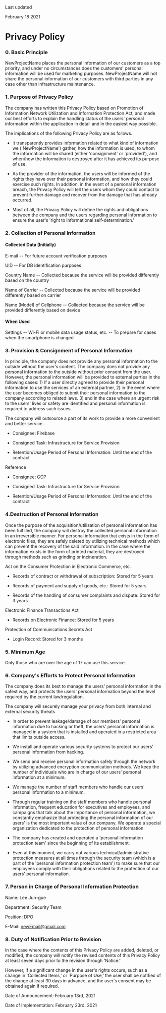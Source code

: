 Last updated

February 18 2021

Privacy Policy
==============

### 0\. Basic Principle

NewProjectName places the personal information of our customers as a top priority, and under no circumstances does the customers' personal information will be used for marketing purposes. NewProjectName will not share the personal information of our customers with third parties in any case other than infrastructure maintenance.

### 1\. Purpose of Privacy Policy

The company has written this Privacy Policy based on Promotion of Information Network Utilization and Information Protection Act, and made our best efforts to explain the handling status of the users' personal information within the application in detail and in the easiest way possible.

The implications of the following Privacy Policy are as follows.

-   It transparently provides information related to what kind of information we ('NewProjectName') gather, how the information is used, to whom the information will be shared (either 'consignment' or 'provided'), and when/how the information is destroyed after it has achieved its purpose of use.

-   As the provider of the information, the users will be informed of the rights they have over their personal information, and how they could exercise such rights. In addition, in the event of a personal information breach, the Privacy Policy will tell the users whom they could contact to prevent further damage and recover from the damage that has already occurred.

-   Most of all, the Privacy Policy will define the rights and obligations between the company and the users regarding personal information to ensure the user's 'right to informational self-determination.'

### 2\. Collection of Personal Information

#### Collected Data (Initially)

E-mail -- For future account verification purposes

UID -- For DB identification purposes

Country Name -- Collected because the service will be provided differently based on the country

Name of Carrier -- Collected because the service will be provided differently based on carrier

Name (Model) of Cellphone -- Collected because the service will be provided differently based on device

#### When Used

Settings -- Wi-Fi or mobile data usage status, etc. -- To prepare for cases when the smartphone is changed

### 3\. Provision & Consignment of Personal Information

In principle, the company does not provide any personal information to the outside without the user's content. The company does not provide any personal information to the outside without prior consent from the user. However, the personal information will be provided to external parties in the following cases: 1) If a user directly agreed to provide their personal information to use the services of an external partner, 2) in the event where the user becomes obliged to submit their personal information to the company according to related laws. 3) and in the case where an urgent risk to the users' lives or safety are identified and personal information is required to address such issues.

The company will outsource a part of its work to provide a more convenient and better service.

-   Consignee: Firebase

-   Consigned Task: Infrastructure for Service Provision

-   Retention/Usage Period of Personal Information: Until the end of the contract

Reference

-   Consignee: GCP

-   Consigned Task: Infrastructure for Service Provision

-   Retention/Usage Period of Personal Information: Until the end of the contract

### 4.Destruction of Personal Information

Once the purpose of the acquisition/utilization of personal information has been fulfilled, the company will destroy the collected personal information in an irreversible manner. For personal information that exists in the form of electronic files, they are safely deleted by utilizing technical methods which can prevent the recovery of the said information. In the case where the information exists in the form of printed material, they are destroyed through methods such as grinding or incineration.

Act on the Consumer Protection in Electronic Commerce, etc.

-   Records of contract or withdrawal of subscription: Stored for 5 years

-   Records of payment and supply of goods, etc.: Stored for 5 years

-   Records of the handling of consumer complaints and dispute: Stored for 3 years

Electronic Finance Transactions Act

-   Records on Electronic Finance: Stored for 5 years

Protection of Communications Secrets Act

-   Login Record: Stored for 3 months

### 5\. Minimum Age

Only those who are over the age of 17 can use this service.

### 6\. Company's Efforts to Protect Personal Information

The company does its best to manage the users' personal information in the safest way, and protects the users' personal information beyond the level required by the current law/regulation.

The company will securely manage your privacy from both internal and external security threats

-   In order to prevent leakage/damage of our members' personal information due to hacking or theft, the users' personal information is managed in a system that is installed and operated in a restricted area that limits outside access.

-   We install and operate various security systems to protect our users' personal information from hacking.

-   We send and receive personal information safely through the network by utilizing advanced encryption communication methods. We keep the number of individuals who are in charge of our users' personal information at a minimum.

-   We manage the number of staff members who handle our users' personal information to a minimum.

-   Through regular training on the staff members who handle personal information, frequent education for executives and employees, and campaigns that talk about the importance of personal information, we constantly emphasize that protecting the personal information of our users' is the most important value of our company. We operate a special organization dedicated to the protection of personal information.

-   The company has created and operated a 'personal information protection team' since the beginning of its establishment.

-   Even at this moment, we carry out various technical/administrative protection measures at all times through the security team (which is a part of the 'personal information protection team') to make sure that our employees comply with their obligations related to the protection of our users' personal information.

### 7\. Person in Charge of Personal Information Protection

Name: Lee Jun-gue

Department: Security Team

Position: DPO

E-Mail: newEmail@gmail.com

### 8\. Duty of Notification Prior to Revision

In the case where the contents of this Privacy Policy are added, deleted, or modified, the company will notify the revised contents of this Privacy Policy at least seven days prior to the revision through 'Notice.'

However, if a significant change in the user's rights occurs, such as a change in 'Collected Items,' or 'Purpose of Use,' the user shall be notified of the change at least 30 days in advance, and the user's consent may be obtained again if required.

Date of Announcement: February 13rd, 2021

Date of Implementation: February 23rd. 2021
